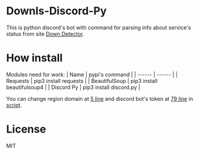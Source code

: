 # DownIs-Discord-Py
This is python discord's bot with command for parsing info about service's status from site [Down Detector](https://downdetector.com).

# How install
Modules need for work: 
| Name | pypi's command |
| ------ | ------ |
| Requests | pip3 install requests |
| BeautifulSoup | pip3 install beautifulsoup4  |
| Discord Py | pip3 install discord.py  |

You can change region domain at [5 line]() and discord bot's token at [79 line]() in [script]().

# License
MIT
